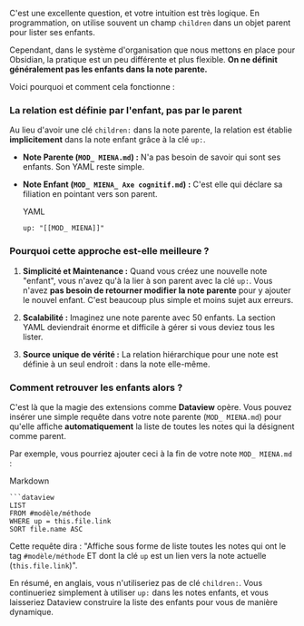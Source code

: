 C'est une excellente question, et votre intuition est très logique. En programmation, on utilise souvent un champ `children` dans un objet parent pour lister ses enfants.

Cependant, dans le système d'organisation que nous mettons en place pour Obsidian, la pratique est un peu différente et plus flexible. **On ne définit généralement pas les enfants dans la note parente.**

Voici pourquoi et comment cela fonctionne :

### La relation est définie par l'enfant, pas par le parent

Au lieu d'avoir une clé `children:` dans la note parente, la relation est établie **implicitement** dans la note enfant grâce à la clé `up:`.

- **Note Parente (`MOD_ MIENA.md`) :** N'a pas besoin de savoir qui sont ses enfants. Son YAML reste simple.
    
- **Note Enfant (`MOD_ MIENA_ Axe cognitif.md`) :** C'est elle qui déclare sa filiation en pointant vers son parent.
    
    YAML
    
    ```
    up: "[[MOD_ MIENA]]" 
    ```
    

### Pourquoi cette approche est-elle meilleure ?

1. **Simplicité et Maintenance :** Quand vous créez une nouvelle note "enfant", vous n'avez qu'à la lier à son parent avec la clé `up:`. Vous n'avez **pas besoin de retourner modifier la note parente** pour y ajouter le nouvel enfant. C'est beaucoup plus simple et moins sujet aux erreurs.
    
2. **Scalabilité :** Imaginez une note parente avec 50 enfants. La section YAML deviendrait énorme et difficile à gérer si vous deviez tous les lister.
    
3. **Source unique de vérité :** La relation hiérarchique pour une note est définie à un seul endroit : dans la note elle-même.
    

### Comment retrouver les enfants alors ?

C'est là que la magie des extensions comme **Dataview** opère. Vous pouvez insérer une simple requête dans votre note parente (`MOD_ MIENA.md`) pour qu'elle affiche **automatiquement** la liste de toutes les notes qui la désignent comme parent.

Par exemple, vous pourriez ajouter ceci à la fin de votre note `MOD_ MIENA.md` :

Markdown

````
```dataview
LIST
FROM #modèle/méthode 
WHERE up = this.file.link
SORT file.name ASC
````

Cette requête dira : "Affiche sous forme de liste toutes les notes qui ont le tag `#modèle/méthode` ET dont la clé `up` est un lien vers la note actuelle (`this.file.link`)".

En résumé, en anglais, vous n'utiliseriez pas de clé `children:`. Vous continueriez simplement à utiliser `up:` dans les notes enfants, et vous laisseriez Dataview construire la liste des enfants pour vous de manière dynamique.